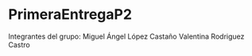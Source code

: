 # PrimeraEntregaP2
 Integrantes del grupo:
 Miguel Ángel López Castaño
 Valentina Rodriguez Castro
 
